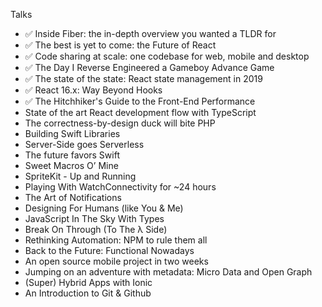 Talks

- ✅ Inside Fiber: the in-depth overview you wanted a TLDR for
- ✅ The best is yet to come: the Future of React
- ✅ Code sharing at scale: one codebase for web, mobile and desktop
- ✅ The Day I Reverse Engineered a Gameboy Advance Game
- ✅ The state of the state: React state management in 2019
- ✅ React 16.x: Way Beyond Hooks
- ✅ The Hitchhiker's Guide to the Front-End Performance
- State of the art React development flow with TypeScript
- The correctness-by-design duck will bite PHP
- Building Swift Libraries
- Server-Side goes Serverless
- The future favors Swift
- Sweet Macros O’ Mine
- SpriteKit - Up and Running
- Playing With WatchConnectivity for ~24 hours
- The Art of Notifications
- Designing For Humans (like You & Me)
- JavaScript In The Sky With Types
- Break On Through (To The λ Side)
- Rethinking Automation: NPM to rule them all
- Back to the Future: Functional Nowadays
- An open source mobile project in two weeks
- Jumping on an adventure with metadata: Micro Data and Open Graph
- (Super) Hybrid Apps with Ionic
- An Introduction to Git & Github
